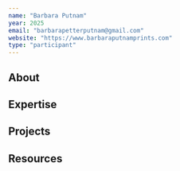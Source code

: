 ```yaml
---
name: "Barbara Putnam"
year: 2025
email: "barbarapetterputnam@gmail.com"
website: "https://www.barbaraputnamprints.com"
type: "participant"
---
```


## About 

## Expertise

## Projects

## Resources 